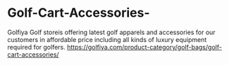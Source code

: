 # Golf-Cart-Accessories-
Golfiya Golf storeis offering latest golf apparels and accessories for our customers in affordable price including all kinds of luxury equipment required for golfers.   https://golfiya.com/product-category/golf-bags/golf-cart-accessories/
